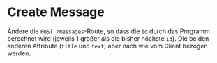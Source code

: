 # Create Message

Ändere die `POST /messages`-Route, so dass die `id` durch das Programm berechnet wird (jeweils 1 größer als die bisher höchste `id`). Die beiden anderen Attribute (`title` und `text`) aber nach wie vom Client bezogen werden.
